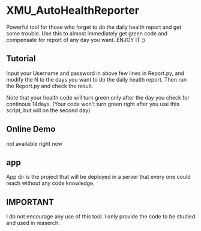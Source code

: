 # XMU_AutoHealthReporter
 
 
 Powerful tool for those who forget to do the daily health report and get some trouble. Use this to almost immediately get green code and compensate for report of any day you want. ENJOY IT :)
 
 ## Tutorial 
 
 Input your Username and password in above few lines in Report.py, and modify the N to the days you want to do the daily health report. Then run the Report.py and check the result.
 
 Note that your health code will turn green only after the day you check for continous 14days. 
 (Your code won't turn green right after you use this script, but will on the second day)
 
 ## Online Demo
not available right now

## app
App dir is the project that will be deployed in a server that every one could reach without any code knowledge.
 
 
 ## IMPORTANT 
 I do not encourage any use of this tool. I only provide the code to be studied and used in reaserch.  

